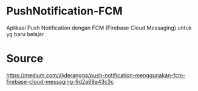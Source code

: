 # PushNotification-FCM
Aplikasi Push Notification dengan FCM (Firebase Cloud Messaging) untuk yg baru belajar

# Source
https://medium.com/@derangga/push-notification-menggunakan-fcm-firebase-cloud-messaging-9d2a69a43c3c